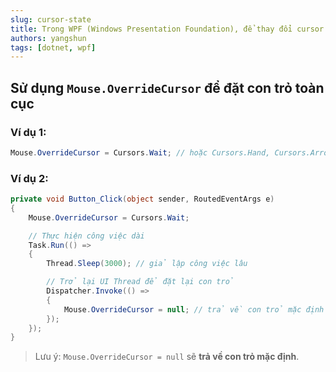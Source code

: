 ```yaml
---
slug: cursor-state
title: Trong WPF (Windows Presentation Foundation), để thay đổi cursor (con trỏ chuột), bạn có thể sử dụng thuộc tính Mouse.OverrideCursor hoặc FrameworkElement.Cursor
authors: yangshun
tags: [dotnet, wpf]
---
```


## Sử dụng `Mouse.OverrideCursor` để đặt con trỏ toàn cục

### Ví dụ 1:

```csharp
Mouse.OverrideCursor = Cursors.Wait; // hoặc Cursors.Hand, Cursors.Arrow, v.v.
```

### Ví dụ 2:

```csharp
private void Button_Click(object sender, RoutedEventArgs e)
{
    Mouse.OverrideCursor = Cursors.Wait;

    // Thực hiện công việc dài
    Task.Run(() =>
    {
        Thread.Sleep(3000); // giả lập công việc lâu

        // Trở lại UI Thread để đặt lại con trỏ
        Dispatcher.Invoke(() =>
        {
            Mouse.OverrideCursor = null; // trả về con trỏ mặc định
        });
    });
}
```

> Lưu ý: `Mouse.OverrideCursor = null` sẽ **trả về con trỏ mặc định**.
